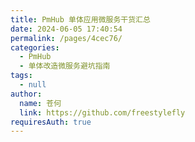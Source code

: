 ```yaml
---
title: PmHub 单体应用微服务干货汇总
date: 2024-06-05 17:40:54
permalink: /pages/4cec76/
categories: 
  - PmHub
  - 单体改造微服务避坑指南
tags: 
  - null
author: 
  name: 苍何
  link: https://github.com/freestylefly
requiresAuth: true
---
```

